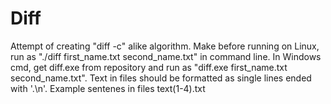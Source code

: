 # Diff
Attempt of creating "diff  -c" alike algorithm.
Make before running on Linux, run as "./diff first_name.txt second_name.txt" in command line.
In Windows cmd, get diff.exe from repository and run as "diff.exe first_name.txt second_name.txt".
Text in files should be formatted as single lines ended with '.\n'.
Example sentenes in files text(1-4).txt

